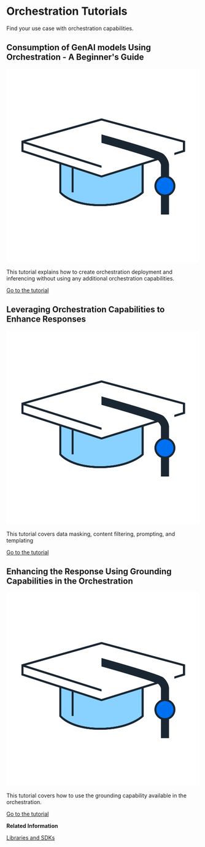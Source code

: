 <!-- loiod051b35470eb4f42a62a1e36be6d0461 -->

# Orchestration Tutorials

Find your use case with orchestration capabilities.



<a name="loiod051b35470eb4f42a62a1e36be6d0461__section_vxd_rwg_xdc"/>

## Consumption of GenAI models Using Orchestration - A Beginner's Guide

![](images/Tutorials_Mortarboard_038cfd1.png)

This tutorial explains how to create orchestration deployment and inferencing without using any additional orchestration capabilities.

[Go to the tutorial](https://developers.sap.com/tutorials/ai-core-orchestration-consumption.html)



<a name="loiod051b35470eb4f42a62a1e36be6d0461__section_b43_h5n_xdc"/>

## Leveraging Orchestration Capabilities to Enhance Responses

![](images/Tutorials_Mortarboard_038cfd1.png)

This tutorial covers data masking, content filtering, prompting, and templating

[Go to the tutorial](https://developers.sap.com/tutorials/ai-core-orchestration-consumption-opt.html)



<a name="loiod051b35470eb4f42a62a1e36be6d0461__section_uvk_k5n_xdc"/>

## Enhancing the Response Using Grounding Capabilities in the Orchestration

![](images/Tutorials_Mortarboard_038cfd1.png)

This tutorial covers how to use the grounding capability available in the orchestration.

[Go to the tutorial](https://developers.sap.com/tutorials/ai-core-orchestration-grounding-jd.html)

**Related Information**  


[Libraries and SDKs](libraries-and-sdks-499309d.md "Explore additional SDKs and Libraries, for use with SAP AI Core.")

